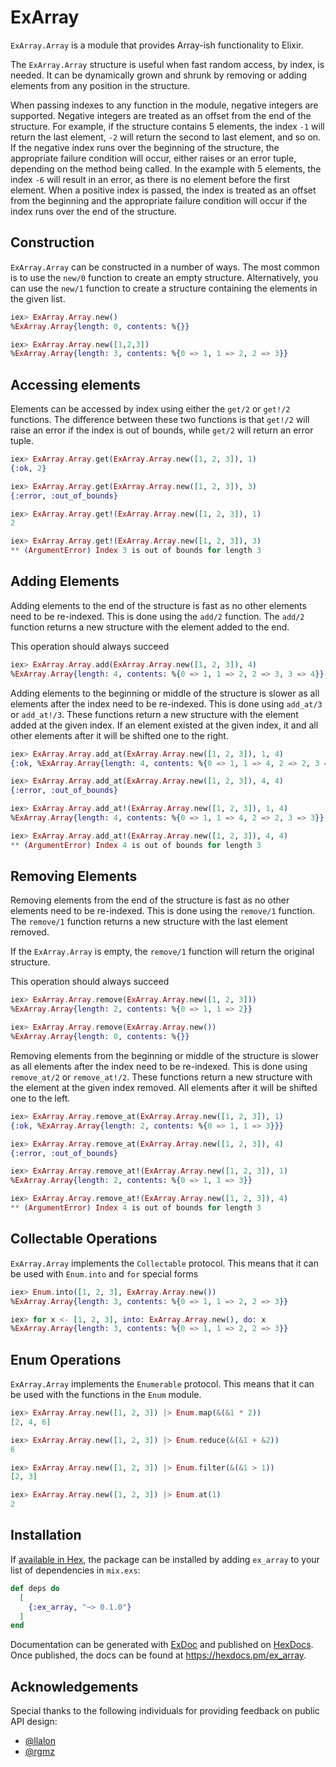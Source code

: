 # ExArray

`ExArray.Array` is a module that provides Array-ish functionality to Elixir.

The `ExArray.Array` structure is useful when fast random access, by index, is needed. It can be dynamically grown 
and shrunk by removing or adding elements from any position in the structure. 

When passing indexes to any function in the module, negative integers are supported. Negative integers are treated as 
an offset from the end of the structure. For example, if the structure contains 5 elements, the index `-1` will return 
the last element, `-2` will return the second to last element, and so on. If the negative index runs over the beginning
of the structure, the appropriate failure condition will occur, either raises or an error tuple, depending on the 
method being called. In the example with 5 elements, the index `-6` will result in an error, as there is no element 
before the first element. When a positive index is passed, the index is treated as an offset from the beginning and 
the appropriate failure condition will occur if the index runs over the end of the structure.

## Construction

`ExArray.Array` can be constructed in a number of ways. The most common is to use the `new/0` 
function to create an empty structure. Alternatively, you can use the `new/1` function to create a structure
containing the elements in the given list.

```elixir 
iex> ExArray.Array.new()
%ExArray.Array{length: 0, contents: %{}}

iex> ExArray.Array.new([1,2,3])
%ExArray.Array{length: 3, contents: %{0 => 1, 1 => 2, 2 => 3}}
```

## Accessing elements

Elements can be accessed by index using either the `get/2` or `get!/2` functions. The difference between these two 
functions is that `get!/2` will raise an error if the index is out of bounds, while `get/2` will return an error 
tuple. 

```elixir
iex> ExArray.Array.get(ExArray.Array.new([1, 2, 3]), 1)
{:ok, 2}

iex> ExArray.Array.get(ExArray.Array.new([1, 2, 3]), 3)
{:error, :out_of_bounds}

iex> ExArray.Array.get!(ExArray.Array.new([1, 2, 3]), 1)
2

iex> ExArray.Array.get!(ExArray.Array.new([1, 2, 3]), 3)
** (ArgumentError) Index 3 is out of bounds for length 3
```

## Adding Elements

Adding elements to the end of the structure is fast as no other elements need to be re-indexed. This is done using 
the `add/2` function. The `add/2` function returns a new structure with the element added to the end. 

This operation should always succeed

```elixir
iex> ExArray.Array.add(ExArray.Array.new([1, 2, 3]), 4)
%ExArray.Array{length: 4, contents: %{0 => 1, 1 => 2, 2 => 3, 3 => 4}}
```

Adding elements to the beginning or middle of the structure is slower as all elements after the index need to be 
re-indexed. This is done using `add_at/3` or `add_at!/3`. These functions return a new structure with the element added at the given index. If an element existed at the given index, it and all other elements after it will be shifted one to the right. 

```elixir 
iex> ExArray.Array.add_at(ExArray.Array.new([1, 2, 3]), 1, 4) 
{:ok, %ExArray.Array{length: 4, contents: %{0 => 1, 1 => 4, 2 => 2, 3 => 3}}}

iex> ExArray.Array.add_at(ExArray.Array.new([1, 2, 3]), 4, 4)
{:error, :out_of_bounds}

iex> ExArray.Array.add_at!(ExArray.Array.new([1, 2, 3]), 1, 4)
%ExArray.Array{length: 4, contents: %{0 => 1, 1 => 4, 2 => 2, 3 => 3}}

iex> ExArray.Array.add_at!(ExArray.Array.new([1, 2, 3]), 4, 4)
** (ArgumentError) Index 4 is out of bounds for length 3
```

## Removing Elements 

Removing elements from the end of the structure is fast as no other elements need to be re-indexed. This is done 
using the `remove/1` function. The `remove/1` function returns a new structure with the last element removed. 

If the `ExArray.Array` is empty, the `remove/1` function will return the original structure.

This operation should always succeed

```elixir 
iex> ExArray.Array.remove(ExArray.Array.new([1, 2, 3]))
%ExArray.Array{length: 2, contents: %{0 => 1, 1 => 2}}

iex> ExArray.Array.remove(ExArray.Array.new())
%ExArray.Array{length: 0, contents: %{}}
```

Removing elements from the beginning or middle of the structure is slower as all elements after the index need to be
re-indexed. This is done using `remove_at/2` or `remove_at!/2`. These functions return a new structure with the 
element at the given index removed. All elements after it will be shifted one to the left. 

```elixir
iex> ExArray.Array.remove_at(ExArray.Array.new([1, 2, 3]), 1)
{:ok, %ExArray.Array{length: 2, contents: %{0 => 1, 1 => 3}}}

iex> ExArray.Array.remove_at(ExArray.Array.new([1, 2, 3]), 4)
{:error, :out_of_bounds}

iex> ExArray.Array.remove_at!(ExArray.Array.new([1, 2, 3]), 1)
%ExArray.Array{length: 2, contents: %{0 => 1, 1 => 3}}

iex> ExArray.Array.remove_at!(ExArray.Array.new([1, 2, 3]), 4)
** (ArgumentError) Index 4 is out of bounds for length 3
```

## Collectable Operations 

`ExArray.Array` implements the `Collectable` protocol. This means that it can be used with `Enum.into` and `for` 
special forms

```elixir
iex> Enum.into([1, 2, 3], ExArray.Array.new())
%ExArray.Array{length: 3, contents: %{0 => 1, 1 => 2, 2 => 3}}

iex> for x <- [1, 2, 3], into: ExArray.Array.new(), do: x
%ExArray.Array{length: 3, contents: %{0 => 1, 1 => 2, 2 => 3}}
```

## Enum Operations

`ExArray.Array` implements the `Enumerable` protocol. This means that it can be used with the functions 
in the `Enum` module. 

```elixir 
iex> ExArray.Array.new([1, 2, 3]) |> Enum.map(&(&1 * 2))
[2, 4, 6]

iex> ExArray.Array.new([1, 2, 3]) |> Enum.reduce(&(&1 + &2))
6

iex> ExArray.Array.new([1, 2, 3]) |> Enum.filter(&(&1 > 1))
[2, 3]

iex> ExArray.Array.new([1, 2, 3]) |> Enum.at(1)
2
```

## Installation

If [available in Hex](https://hex.pm/docs/publish), the package can be installed
by adding `ex_array` to your list of dependencies in `mix.exs`:

```elixir
def deps do
  [
    {:ex_array, "~> 0.1.0"}
  ]
end
```

Documentation can be generated with [ExDoc](https://github.com/elixir-lang/ex_doc)
and published on [HexDocs](https://hexdocs.pm). Once published, the docs can
be found at <https://hexdocs.pm/ex_array>.

## Acknowledgements

Special thanks to the following individuals for providing feedback on public API design:

- [@llalon](https://github.com/llalon)
- [@rgmz](https://github.com/rgmz)
